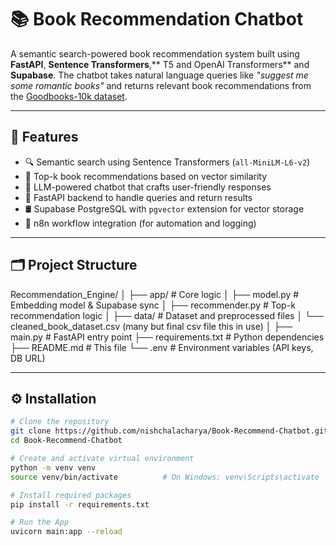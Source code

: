 # 📚 Book Recommendation Chatbot

A semantic search-powered book recommendation system built using **FastAPI**, **Sentence Transformers**,** T5 and OpenAI Transformers** and **Supabase**. The chatbot takes natural language queries like _"suggest me some romantic books"_ and returns relevant book recommendations from the [Goodbooks-10k dataset](https://github.com/zygmuntz/goodbooks-10k).

---

## 🚀 Features

- 🔍 Semantic search using Sentence Transformers (`all-MiniLM-L6-v2`)
- 🧠 Top-k book recommendations based on vector similarity
- 🤖 LLM-powered chatbot that crafts user-friendly responses
- 📡 FastAPI backend to handle queries and return results
- 🛢️ Supabase PostgreSQL with `pgvector` extension for vector storage
- 🔄 n8n workflow integration (for automation and logging)

---

## 🗂️ Project Structure

Recommendation_Engine/
│
├── app/ # Core logic
│ ├── model.py # Embedding model & Supabase sync
│ ├── recommender.py # Top-k recommendation logic
│
├── data/ # Dataset and preprocessed files
│ └── cleaned_book_dataset.csv (many but final csv file this in use)
│
├── main.py # FastAPI entry point
├── requirements.txt # Python dependencies
├── README.md # This file
└── .env # Environment variables (API keys, DB URL)



---

## ⚙️ Installation

```bash
# Clone the repository
git clone https://github.com/nishchalacharya/Book-Recommend-Chatbot.git
cd Book-Recommend-Chatbot

# Create and activate virtual environment
python -m venv venv
source venv/bin/activate          # On Windows: venv\Scripts\activate

# Install required packages
pip install -r requirements.txt

# Run the App
uvicorn main:app --reload


